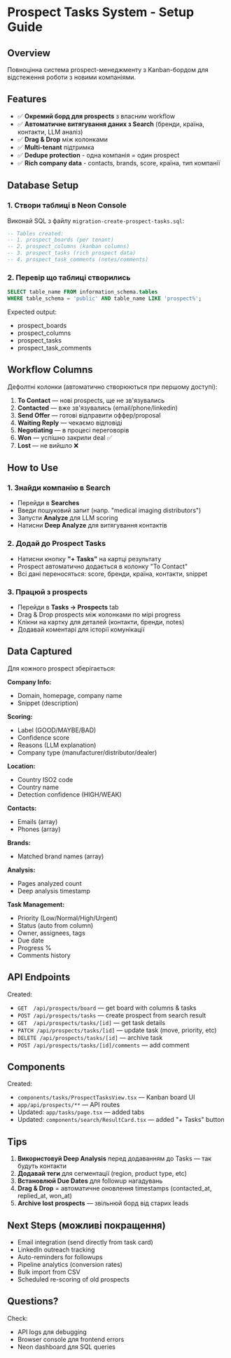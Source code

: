 # Prospect Tasks System - Setup Guide

## Overview
Повноцінна система prospect-менеджменту з Kanban-бордом для відстеження роботи з новими компаніями.

## Features
- ✅ **Окремий борд для prospects** з власним workflow
- ✅ **Автоматичне витягування даних з Search** (бренди, країна, контакти, LLM аналіз)
- ✅ **Drag & Drop** між колонками
- ✅ **Multi-tenant** підтримка
- ✅ **Dedupe protection** - одна компанія = один prospect
- ✅ **Rich company data** - contacts, brands, score, країна, тип компанії

## Database Setup

### 1. Створи таблиці в Neon Console

Виконай SQL з файлу `migration-create-prospect-tasks.sql`:

```sql
-- Tables created:
-- 1. prospect_boards (per tenant)
-- 2. prospect_columns (kanban columns)
-- 3. prospect_tasks (rich prospect data)
-- 4. prospect_task_comments (notes/comments)
```

### 2. Перевір що таблиці створились

```sql
SELECT table_name FROM information_schema.tables 
WHERE table_schema = 'public' AND table_name LIKE 'prospect%';
```

Expected output:
- prospect_boards
- prospect_columns
- prospect_tasks
- prospect_task_comments

## Workflow Columns

Дефолтні колонки (автоматично створюються при першому доступі):

1. **To Contact** — нові prospects, ще не зв'язувались
2. **Contacted** — вже зв'язувались (email/phone/linkedin)
3. **Send Offer** — готові відправити оффер/proposal
4. **Waiting Reply** — чекаємо відповіді
5. **Negotiating** — в процесі переговорів
6. **Won** — успішно закрили deal ✅
7. **Lost** — не вийшло ❌

## How to Use

### 1. Знайди компанію в Search
- Перейди в **Searches**
- Введи пошуковий запит (напр. "medical imaging distributors")
- Запусти **Analyze** для LLM scoring
- Натисни **Deep Analyze** для витягування контактів

### 2. Додай до Prospect Tasks
- Натисни кнопку **"+ Tasks"** на картці результату
- Prospect автоматично додається в колонку "To Contact"
- Всі дані переносяться: score, бренди, країна, контакти, snippet

### 3. Працюй з prospects
- Перейди в **Tasks → Prospects** tab
- Drag & Drop prospects між колонками по мірі progress
- Клікни на картку для деталей (контакти, бренди, notes)
- Додавай коментарі для історії комунікації

## Data Captured

Для кожного prospect зберігається:

**Company Info:**
- Domain, homepage, company name
- Snippet (description)

**Scoring:**
- Label (GOOD/MAYBE/BAD)
- Confidence score
- Reasons (LLM explanation)
- Company type (manufacturer/distributor/dealer)

**Location:**
- Country ISO2 code
- Country name
- Detection confidence (HIGH/WEAK)

**Contacts:**
- Emails (array)
- Phones (array)

**Brands:**
- Matched brand names (array)

**Analysis:**
- Pages analyzed count
- Deep analysis timestamp

**Task Management:**
- Priority (Low/Normal/High/Urgent)
- Status (auto from column)
- Owner, assignees, tags
- Due date
- Progress %
- Comments history

## API Endpoints

Created:
- `GET  /api/prospects/board` — get board with columns & tasks
- `POST /api/prospects/tasks` — create prospect from search result
- `GET  /api/prospects/tasks/[id]` — get task details
- `PATCH /api/prospects/tasks/[id]` — update task (move, priority, etc)
- `DELETE /api/prospects/tasks/[id]` — archive task
- `POST /api/prospects/tasks/[id]/comments` — add comment

## Components

Created:
- `components/tasks/ProspectTasksView.tsx` — Kanban board UI
- `app/api/prospects/**` — API routes
- Updated: `app/tasks/page.tsx` — added tabs
- Updated: `components/search/ResultCard.tsx` — added "+ Tasks" button

## Tips

1. **Використовуй Deep Analysis** перед додаванням до Tasks — так будуть контакти
2. **Додавай теги** для сегментації (region, product type, etc)
3. **Встановлюй Due Dates** для followup нагадувань
4. **Drag & Drop** = автоматичне оновлення timestamps (contacted_at, replied_at, won_at)
5. **Archive lost prospects** — звільнюй борд від старих leads

## Next Steps (можливі покращення)

- Email integration (send directly from task card)
- LinkedIn outreach tracking
- Auto-reminders for followups
- Pipeline analytics (conversion rates)
- Bulk import from CSV
- Scheduled re-scoring of old prospects

## Questions?

Check:
- API logs для debugging
- Browser console для frontend errors
- Neon dashboard для SQL queries

